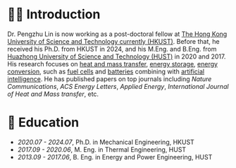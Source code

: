 # 👨‍🎓 Introduction
Dr. Pengzhu Lin is now working as a post-doctoral fellow at [The Hong Kong University of Science and Technology currently (HKUST)](https://hkust.edu.hk/). Before that, he received his Ph.D. from HKUST in 2024, and his M.Eng. and B.Eng. from [Huazhong University of Science and Technology (HUST)](https://www.hust.edu.cn/) in 2020 and 2017. His research focuses on [heat and mass transfer](https://en.wikipedia.org/wiki/Heat_transfer), [energy storage](https://en.wikipedia.org/wiki/Energy_storage), [energy conversion](https://en.wikipedia.org/wiki/Energy_transformation), such as [fuel cells](https://en.wikipedia.org/wiki/Fuel_cell) and [batteries](https://en.wikipedia.org/wiki/Electric_battery) combining with [artificial intelligence](https://en.wikipedia.org/wiki/Artificial_intelligence). He has published papers on top journals including *Nature Communications*, *ACS Energy Letters*, *Applied Energy*, *International Journal of Heat and Mass transfer*, etc.

# 📖 Education
- *2020.07 - 2024.07*, Ph.D. in Mechanical Engineering, HKUST
- *2017.09 - 2020.06*, M. Eng. in Thermal Engineering, HUST
- *2013.09 - 2017.06*, B. Eng. in Energy and Power Engineering, HUST